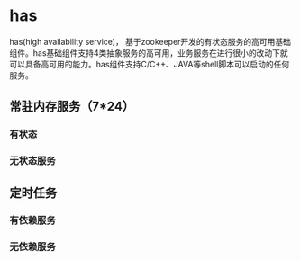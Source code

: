 
# has
has(high availability service)， 基于zookeeper开发的有状态服务的高可用基础组件。has基础组件支持4类抽象服务的高可用，业务服务在进行很小的改动下就可以具备高可用的能力。has组件支持C/C++、JAVA等shell脚本可以启动的任何服务。

## 常驻内存服务（7*24）

### 有状态

### 无状态服务

## 定时任务

### 有依赖服务

### 无依赖服务

